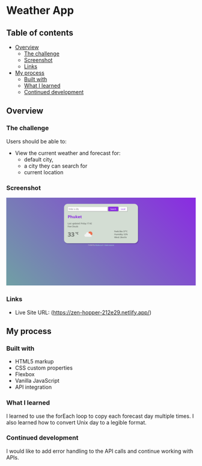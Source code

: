 # Weather App

## Table of contents

- [Overview](#overview)
  - [The challenge](#the-challenge)
  - [Screenshot](#screenshot)
  - [Links](#links)
- [My process](#my-process)
  - [Built with](#built-with)
  - [What I learned](#what-i-learned)
  - [Continued development](#continued-development)

## Overview

### The challenge

Users should be able to:

- View the current weather and forecast for:
  - default city,
  - a city they can search for
  - current location

### Screenshot

![](./images/screenshot.png)

### Links

- Live Site URL: (https://zen-hopper-212e29.netlify.app/)

## My process

### Built with

- HTML5 markup
- CSS custom properties
- Flexbox
- Vanilla JavaScript
- API integration

### What I learned

I learned to use the forEach loop to copy each forecast day multiple times. I also learned how to convert Unix day to a legible format.

### Continued development

I would like to add error handling to the API calls and continue working with APIs.
